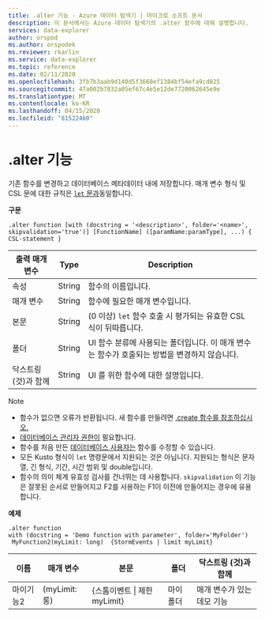 ```yaml
---
title: .alter 기능 - Azure 데이터 탐색기 | 마이크로 소프트 문서
description: 이 문서에서는 Azure 데이터 탐색기의 .alter 함수에 대해 설명합니다.
services: data-explorer
author: orspod
ms.author: orspodek
ms.reviewer: rkarlin
ms.service: data-explorer
ms.topic: reference
ms.date: 02/11/2020
ms.openlocfilehash: 3fb7b3aab9d140d5f3660ef1384bf54efa9cd825
ms.sourcegitcommit: 47a002b7032a05ef67c4e5e12de7720062645e9e
ms.translationtype: MT
ms.contentlocale: ko-KR
ms.lasthandoff: 04/15/2020
ms.locfileid: "81522460"
---
```

# <a name="alter-function"></a>.alter 기능

기존 함수를 변경하고 데이터베이스 메타데이터 내에 저장합니다.
매개 변수 형식 및 CSL 문에 대한 규칙은 [ `let` 문과](../query/letstatement.md)동일합니다.

**구문**

```
.alter function [with (docstring = '<description>', folder='<name>', skipvalidation='true')] [FunctionName] ([paramName:paramType], ...) { CSL-statement }
```
    
|출력 매개 변수 |Type |Description
|---|---|--- 
|속성  |String |함수의 이름입니다.
|매개 변수  |String |함수에 필요한 매개 변수입니다.
|본문  |String |(0 이상) `let` 함수 호출 시 평가되는 유효한 CSL 식이 뒤따릅니다.
|폴더|String|UI 함수 분류에 사용되는 폴더입니다. 이 매개 변수는 함수가 호출되는 방법을 변경하지 않습니다.
|닥스트링 (것)과 함께|String|UI 를 위한 함수에 대한 설명입니다.

> [!NOTE]
> * 함수가 없으면 오류가 반환됩니다. 새 함수를 만들려면 [.create 함수를 참조하십시오.](create-function.md)
> * [데이터베이스 관리자 권한이](../management/access-control/role-based-authorization.md) 필요합니다.
> * 함수를 처음 만든 [데이터베이스 사용자는](../management/access-control/role-based-authorization.md) 함수를 수정할 수 있습니다. 
> * 모든 Kusto 형식이 `let` 명령문에서 지원되는 것은 아닙니다. 지원되는 형식은 문자열, 긴 형식, 기간, 시간 범위 및 double입니다.
> * 함수의 의미 체계 유효성 검사를 건너뛰는 데 사용합니다. `skipvalidation` 이 기능은 잘못된 순서로 만들어지고 F2를 사용하는 F1이 이전에 만들어지는 경우에 유용합니다.
 
**예제** 

```
.alter function
with (docstring = 'Demo function with parameter', folder='MyFolder')
 MyFunction2(myLimit: long)  {StormEvents | limit myLimit}
``` 
    
|이름 |매개 변수 |본문|폴더|닥스트링 (것)과 함께
|---|---|---|---|---
|마이기능2 |(myLimit: 롱)| {스톰이벤트 &#124; 제한 myLimit}|마이 폴더|매개 변수가 있는 데모 기능|